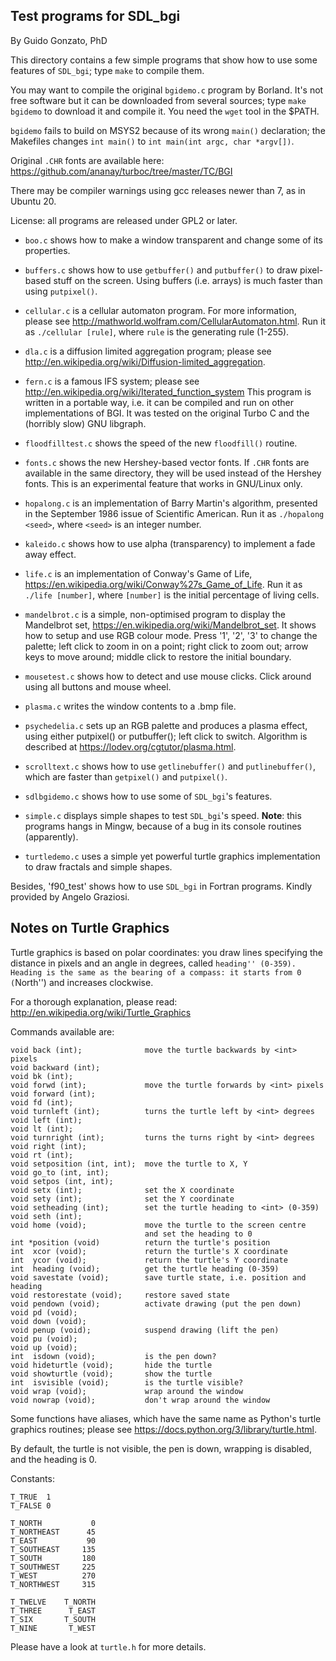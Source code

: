Test programs for SDL_bgi
-------------------------

By Guido Gonzato, PhD

This directory contains a few simple programs that show how to use
some features of `SDL_bgi`; type `make` to compile them.

You may want to compile the original `bgidemo.c` program by Borland.
It's not free software but it can be downloaded from several sources;
type `make bgidemo` to download it and compile it. You need the `wget`
tool in the $PATH.

`bgidemo` fails to build on MSYS2 because of its wrong `main()`
declaration; the Makefiles changes `int main()` to `int main(int argc,
char *argv[])`.

Original `.CHR` fonts are available here:
<https://github.com/ananay/turboc/tree/master/TC/BGI>

There may be compiler warnings using gcc releases newer than 7, as in
Ubuntu 20.

License: all programs are released under GPL2 or later.

- `boo.c` shows how to make a window transparent and change some of
  its properties.

- `buffers.c` shows how to use `getbuffer()` and `putbuffer()` to draw
pixel-based stuff on the screen. Using buffers (i.e. arrays) is much
faster than using `putpixel()`.

- `cellular.c` is a cellular automaton program. For more information,
please see <http://mathworld.wolfram.com/CellularAutomaton.html>. Run
it as `./cellular [rule]`, where `rule` is the generating rule (1-255).

- `dla.c` is a diffusion limited aggregation program; please see
<http://en.wikipedia.org/wiki/Diffusion-limited_aggregation>.

- `fern.c` is a famous IFS system; please see
<http://en.wikipedia.org/wiki/Iterated_function_system> This program is
written in a portable way, i.e. it can be compiled and run on other
implementations of BGI. It was tested on the original Turbo C and
the (horribly slow) GNU libgraph.

- `floodfilltest.c` shows the speed of the new `floodfill()` routine.

- `fonts.c` shows the new Hershey-based vector fonts. If `.CHR` fonts
are available in the same directory, they will be used instead of the
Hershey fonts. This is an experimental feature that works in GNU/Linux
only.

- `hopalong.c` is an implementation of Barry Martin's algorithm,
presented in the September 1986 issue of Scientific American. Run it
as `./hopalong <seed>`, where `<seed>` is an integer number.

- `kaleido.c` shows how to use alpha (transparency) to implement a
fade away effect.

- `life.c` is an implementation of Conway's Game of Life,
<https://en.wikipedia.org/wiki/Conway%27s_Game_of_Life>. Run it as
`./life [number]`, where `[number]` is the initial percentage of living
cells.

- `mandelbrot.c` is a simple, non-optimised program to display the
Mandelbrot set, <https://en.wikipedia.org/wiki/Mandelbrot_set>. It
shows how to setup and use RGB colour mode. Press '1', '2', '3' to
change the palette; left click to zoom in on a point; right click to
zoom out; arrow keys to move around; middle click to restore the
initial boundary.

- `mousetest.c` shows how to detect and use mouse clicks. Click around
using all buttons and mouse wheel.

- `plasma.c` writes the window contents to a .bmp file.

- `psychedelia.c` sets up an RGB palette and produces a plasma effect,
using either putpixel() or putbuffer(); left click to switch.
Algorithm is described at <https://lodev.org/cgtutor/plasma.html>.

- `scrolltext.c` shows how to use `getlinebuffer()` and
`putlinebuffer()`, which are faster than `getpixel()` and
`putpixel()`.

- `sdlbgidemo.c` shows how to use some of `SDL_bgi`'s features.

- `simple.c` displays simple shapes to test `SDL_bgi`'s speed.
**Note**: this programs hangs in Mingw, because of a bug in its
console routines (apparently).

- `turtledemo.c` uses a simple yet powerful turtle graphics
implementation to draw fractals and simple shapes.

Besides, 'f90_test' shows how to use `SDL_bgi` in Fortran programs.
Kindly provided by Angelo Graziosi.


Notes on Turtle Graphics
------------------------

Turtle graphics is based on polar coordinates: you draw lines
specifying the distance in pixels and an angle in degrees, called
``heading'' (0-359). Heading is the same as the bearing of a compass: it
starts from 0 (``North'') and increases clockwise.

For a thorough explanation, please read:
<http://en.wikipedia.org/wiki/Turtle_Graphics>

Commands available are:

````
void back (int);              move the turtle backwards by <int> pixels
void backward (int);
void bk (int);
void forwd (int);             move the turtle forwards by <int> pixels
void forward (int);
void fd (int);
void turnleft (int);          turns the turtle left by <int> degrees
void left (int);
void lt (int);
void turnright (int);         turns the turns right by <int> degrees
void right (int);
void rt (int);
void setposition (int, int);  move the turtle to X, Y
void go_to (int, int);
void setpos (int, int);
void setx (int);              set the X coordinate
void sety (int);              set the Y coordinate
void setheading (int);        set the turtle heading to <int> (0-359)
void seth (int);
void home (void);             move the turtle to the screen centre
                              and set the heading to 0
int *position (void)          return the turtle's position
int  xcor (void);             return the turtle's X coordinate
int  ycor (void);             return the turtle's Y coordinate
int  heading (void);          get the turtle heading (0-359)
void savestate (void);        save turtle state, i.e. position and heading
void restorestate (void);     restore saved state
void pendown (void);          activate drawing (put the pen down)
void pd (void);
void down (void);
void penup (void);            suspend drawing (lift the pen)
void pu (void);
void up (void);
int  isdown (void);           is the pen down?
void hideturtle (void);       hide the turtle
void showturtle (void);       show the turtle
int  isvisible (void);        is the turtle visible?
void wrap (void);             wrap around the window
void nowrap (void);           don't wrap around the window
````

Some functions have aliases, which have the same name as Python's
turtle graphics routines; please see
<https://docs.python.org/3/library/turtle.html>.

By default, the turtle is not visible, the pen is down, wrapping is
disabled, and the heading is 0.

Constants:

````
T_TRUE  1
T_FALSE 0

T_NORTH           0
T_NORTHEAST      45
T_EAST           90
T_SOUTHEAST     135
T_SOUTH         180
T_SOUTHWEST     225
T_WEST          270
T_NORTHWEST     315

T_TWELVE    T_NORTH
T_THREE      T_EAST
T_SIX       T_SOUTH
T_NINE       T_WEST
````

Please have a look at `turtle.h` for more details.
